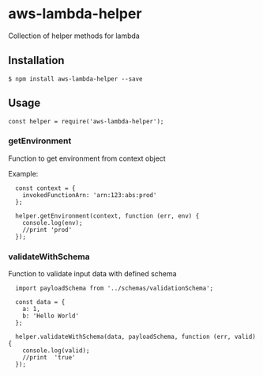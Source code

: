 # aws-lambda-helper
Collection of helper methods for lambda


## Installation
`$ npm install aws-lambda-helper --save`

## Usage
`const helper = require('aws-lambda-helper');`


### getEnvironment

Function to get environment from context object

Example:

```
  const context = {
    invokedFunctionArn: 'arn:123:abs:prod'
  };

  helper.getEnvironment(context, function (err, env) {
    console.log(env);
    //print 'prod'
  });

```

### validateWithSchema

Function to validate input data with defined schema

```
  import payloadSchema from '../schemas/validationSchema';

  const data = {
    a: 1,
    b: 'Hello World'
  };

  helper.validateWithSchema(data, payloadSchema, function (err, valid) {
    console.log(valid);
    //print  'true'
  });

```